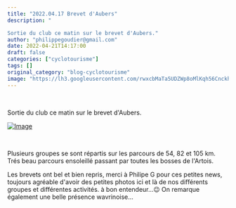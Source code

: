 ```yaml
---
title: "2022.04.17 Brevet d'Aubers"
description: "  

Sortie du club ce matin sur le brevet d'Aubers."
author: "philippegoudier@gmail.com"
date: 2022-04-21T14:17:00
draft: false
categories: ["cyclotourisme"]
tags: []
original_category: "blog-cyclotourisme"
image: "https://lh3.googleusercontent.com/rwxcbMaTa5UDZWp8oMlKqh56CnckhKySycRZTlQevMmH8a1izEZOxNVlhM0S9dmI8txjGzGuIqfKqW6OK_8A79edS8JRIL4kIRKQDr46fpf_OfVrUJ9DKlJ8pArARxn-gd_vi-XepHGj0usen-cArDNeqSgtn2v5UNs0uYlV0PtWXiCnNPw7PqdOXzbT8wYMEwAnWbR8g-SAlJgq8jzz9qKBPu2SY_NzJzbrhMSXpklhYTj7ZG_ogghog5iYHoS5edKz_R3r4tGPQlbZWh_VVU22SafOePKIoj0QdfBGVwvJfwuVzUjqkuqR9f1A5pLy8CXBa0uKTNZrcJ8GQePf03syiJ0yPRa9gFGobAx53hmbLLDURpctCQHMvyGVcGusUmPFmpXf-bc6Ln3OUu02k9HwYq-VCHpOEUdVz2mTfD8tnwJ5p_OqtkgwGuyFZNwK_afhRwWU7eRiSBtBwIXTNndcLNCZLEXUtBcTMuYZ2IBAZEfujR5TvhUMUNSF0B_YIqTXB62I-prZKYTGVajzXPJbhXx96VD1EUiLaWRjD7gVA7tCSDn_KrgnM7xbLWNdr8n5oawffjUSu4B4RaRCnBO6D16NUNaC2UMF_kbLwY-UIjPoMqLjZeFDY0gbfhGn57ruX-3FWgm4xL7fSL2_FyqJRS6psGIXMzD_2sTMTwEFU3OanWmnHahFdMt3QxAz5QGVTCZxqTLOijBqLPol7dvcQsqeTKcG9CXhn3Yehpb_gD7K3wXVoRFfvZpX6BKRjI_8APJwIT2mvRuYGBHHItuY9n_wsC9JNg=w938-h703-no?authuser=0"
---
```


&nbsp;&nbsp;

Sortie du club ce matin sur le brevet d'Aubers.

<!--more-->

[![Image](https://lh3.googleusercontent.com/kTi9qj7l2UVl02tjZ6wvqsbMsd09RzmCE6dZIlgA28Aebbkl8NfznXakSabkDe1_wrdBBEpCE-RjszMwwpIIKimAqWOcF-5QI91ClFCKF3hEnb-UoZN5UN_446vSRSSV27hShYoL_WxOi-ya2CouQTJJaMtw7DCYSbO8xzMY1HkX7MznurEJXLUAuzuHLcztbHrK4avaRULQJgeVgUu_GNi-HZ-GG0wbSi-dAcz7Qy7laRIR_eOgACOBg8eN4dTc1zh_E6pMXNdX4_gFCGV56wDHx4JQi7tfmJcYBxk80Hy8WuYNXSw4Sq4saJmrn4GoVwnqpo6zyqSzuNdqJBeURj9AYqQ1wSWHqgBIJPM6YkfQoDqRcMNKI9gxQPs97gmR3B5kzkkcBXAx4i6ZJY-aqhiQr-IZDULYPmQyMenqxmbvxhaouC5zViJRMA0EG6P_SO5Mg2wzl_rf0129K9Dwo_mC6IMc5jAuDL_itcFihjPY9yf5GHbawq2eMTLdk-crJN_Zb_kH-d6lJ2W9HjqV63aquEzgCBTeUrIQuS93z3b4iYvmOpaTJ4wqF1UqnybllaikLwgGB3ocRbH-QbigSWz5Updvbicvr-b2qCXKllfEq9v64fVsSNdDMKrCnrXBjzn7IXxc9T6Bx-0WHhiSaD8ljfFe1eo_7xllIZIsHXuUDQhV4KIlUBNwu1IJD5xVUBxN1fB-ODsfeSrNxvga5b8gLBVfncJ_X1L6B4oIAe9AEi7AWpXOzm5meYr4=w513-h684-no?authuser=0)](https://lh3.googleusercontent.com/kTi9qj7l2UVl02tjZ6wvqsbMsd09RzmCE6dZIlgA28Aebbkl8NfznXakSabkDe1_wrdBBEpCE-RjszMwwpIIKimAqWOcF-5QI91ClFCKF3hEnb-UoZN5UN_446vSRSSV27hShYoL_WxOi-ya2CouQTJJaMtw7DCYSbO8xzMY1HkX7MznurEJXLUAuzuHLcztbHrK4avaRULQJgeVgUu_GNi-HZ-GG0wbSi-dAcz7Qy7laRIR_eOgACOBg8eN4dTc1zh_E6pMXNdX4_gFCGV56wDHx4JQi7tfmJcYBxk80Hy8WuYNXSw4Sq4saJmrn4GoVwnqpo6zyqSzuNdqJBeURj9AYqQ1wSWHqgBIJPM6YkfQoDqRcMNKI9gxQPs97gmR3B5kzkkcBXAx4i6ZJY-aqhiQr-IZDULYPmQyMenqxmbvxhaouC5zViJRMA0EG6P_SO5Mg2wzl_rf0129K9Dwo_mC6IMc5jAuDL_itcFihjPY9yf5GHbawq2eMTLdk-crJN_Zb_kH-d6lJ2W9HjqV63aquEzgCBTeUrIQuS93z3b4iYvmOpaTJ4wqF1UqnybllaikLwgGB3ocRbH-QbigSWz5Updvbicvr-b2qCXKllfEq9v64fVsSNdDMKrCnrXBjzn7IXxc9T6Bx-0WHhiSaD8ljfFe1eo_7xllIZIsHXuUDQhV4KIlUBNwu1IJD5xVUBxN1fB-ODsfeSrNxvga5b8gLBVfncJ_X1L6B4oIAe9AEi7AWpXOzm5meYr4=w513-h684-no?authuser=0)

&nbsp;

Plusieurs groupes se sont répartis sur les parcours de 54, 82 et 105 km. Trés beau parcours ensoleillé passant par toutes les bosses de l'Artois.

Les brevets ont bel et bien repris, merci à Philipe G pour ces petites news, toujours agréable d'avoir des petites photos ici et là de nos différents groupes et différentes activités. à bon entendeur...😉 On remarque également une belle présence wavrinoise...